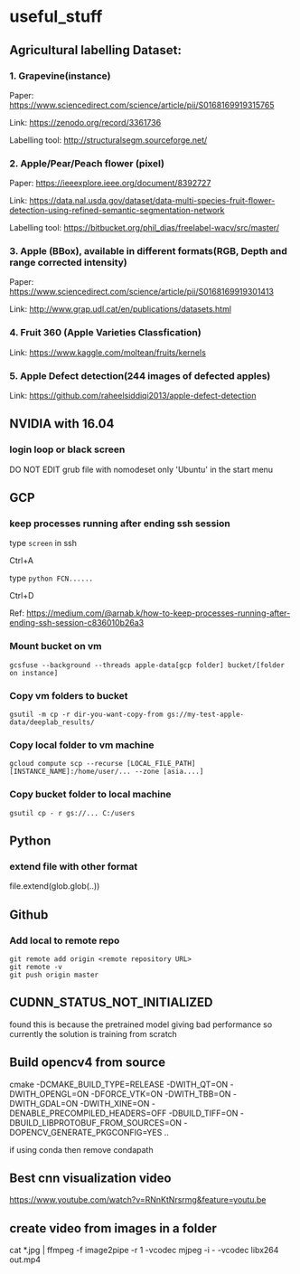 # useful_stuff

## Agricultural labelling Dataset:

### 1. Grapevine(instance)

Paper: https://www.sciencedirect.com/science/article/pii/S0168169919315765

Link: https://zenodo.org/record/3361736

Labelling tool: http://structuralsegm.sourceforge.net/

### 2. Apple/Pear/Peach flower (pixel)

Paper: https://ieeexplore.ieee.org/document/8392727

Link: https://data.nal.usda.gov/dataset/data-multi-species-fruit-flower-detection-using-refined-semantic-segmentation-network

Labelling tool: https://bitbucket.org/phil_dias/freelabel-wacv/src/master/

### 3. Apple (BBox), available in different formats(RGB, Depth and range corrected intensity)

Paper: https://www.sciencedirect.com/science/article/pii/S0168169919301413

Link: http://www.grap.udl.cat/en/publications/datasets.html
### 4. Fruit 360 (Apple Varieties Classfication)

Link: https://www.kaggle.com/moltean/fruits/kernels

### 5. Apple Defect detection(244 images of defected apples)

Link: https://github.com/raheelsiddiqi2013/apple-defect-detection

## NVIDIA with 16.04
### login loop or black screen

DO NOT EDIT grub file with nomodeset only 'Ubuntu' in the start menu

## GCP
### keep processes running after ending ssh session 

type ```screen``` in ssh

Ctrl+A

type ```python FCN......```

Ctrl+D

Ref: https://medium.com/@arnab.k/how-to-keep-processes-running-after-ending-ssh-session-c836010b26a3

### Mount bucket on vm
```
gcsfuse --background --threads apple-data[gcp folder] bucket/[folder on instance]
```

### Copy vm folders to bucket
```
gsutil -m cp -r dir-you-want-copy-from gs://my-test-apple-data/deeplab_results/
```

### Copy local folder to vm machine

```
gcloud compute scp --recurse [LOCAL_FILE_PATH] [INSTANCE_NAME]:/home/user/... --zone [asia....]
```

### Copy bucket folder to local machine
```
gsutil cp - r gs://... C:/users
```

## Python
### extend file with other format
file.extend(glob.glob(..))


## Github
### Add local to remote repo
```
git remote add origin <remote repository URL>
git remote -v
git push origin master
```
## CUDNN_STATUS_NOT_INITIALIZED

found this is because the pretrained model giving bad performance so currently the solution is training from scratch

## Build opencv4 from source

cmake -DCMAKE_BUILD_TYPE=RELEASE  -DWITH_QT=ON -DWITH_OPENGL=ON -DFORCE_VTK=ON -DWITH_TBB=ON -DWITH_GDAL=ON -DWITH_XINE=ON -DENABLE_PRECOMPILED_HEADERS=OFF -DBUILD_TIFF=ON -DBUILD_LIBPROTOBUF_FROM_SOURCES=ON -DOPENCV_GENERATE_PKGCONFIG=YES ..

if using conda then remove condapath

## Best cnn visualization video

https://www.youtube.com/watch?v=RNnKtNrsrmg&feature=youtu.be

## create video from images in a folder

cat *.jpg | ffmpeg -f image2pipe -r 1 -vcodec mjpeg -i - -vcodec libx264 out.mp4
